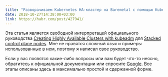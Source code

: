 ```yaml
---
title: "Разворачиваем Kubernetes HA-кластер на Baremetal с помощью Kubeadm и Keepalived (простое руководство)"
date: 2018-10-27T14:38:00+03:00
link: https://habr.com/post/427941/
---
```


Эта статья является свободной интерпретацей официального руководства <a href="https://kubernetes.io/docs/setup/independent/high-availability/">Creating Highly Available Clusters with kubeadm</a> для <a href="https://kubernetes.io/docs/setup/independent/high-availability/#stacked-control-plane-nodes">Stacked control plane nodes</a>. Мне не нравятся сложный язык и примеры использованные в нем, поэтому я написал свое руководство.

Если у вас появятся какие-либо вопросы или вам будет что-то неясно, обратитесь к официальной документации или спросите <a href="https://www.google.com/">Google</a>. Все этапы описаны здесь в максимально простой и сдержанной форме.

<!--more-->
